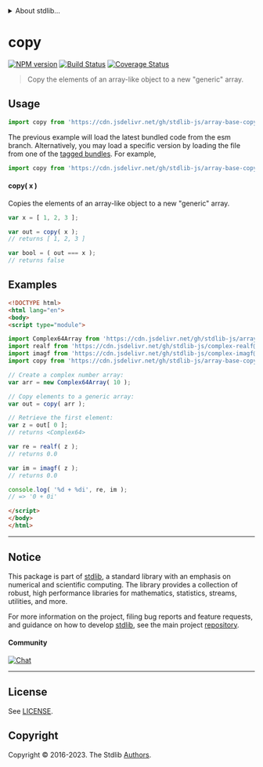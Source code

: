 <!--

@license Apache-2.0

Copyright (c) 2022 The Stdlib Authors.

Licensed under the Apache License, Version 2.0 (the "License");
you may not use this file except in compliance with the License.
You may obtain a copy of the License at

   http://www.apache.org/licenses/LICENSE-2.0

Unless required by applicable law or agreed to in writing, software
distributed under the License is distributed on an "AS IS" BASIS,
WITHOUT WARRANTIES OR CONDITIONS OF ANY KIND, either express or implied.
See the License for the specific language governing permissions and
limitations under the License.

-->


<details>
  <summary>
    About stdlib...
  </summary>
  <p>We believe in a future in which the web is a preferred environment for numerical computation. To help realize this future, we've built stdlib. stdlib is a standard library, with an emphasis on numerical and scientific computation, written in JavaScript (and C) for execution in browsers and in Node.js.</p>
  <p>The library is fully decomposable, being architected in such a way that you can swap out and mix and match APIs and functionality to cater to your exact preferences and use cases.</p>
  <p>When you use stdlib, you can be absolutely certain that you are using the most thorough, rigorous, well-written, studied, documented, tested, measured, and high-quality code out there.</p>
  <p>To join us in bringing numerical computing to the web, get started by checking us out on <a href="https://github.com/stdlib-js/stdlib">GitHub</a>, and please consider <a href="https://opencollective.com/stdlib">financially supporting stdlib</a>. We greatly appreciate your continued support!</p>
</details>

# copy

[![NPM version][npm-image]][npm-url] [![Build Status][test-image]][test-url] [![Coverage Status][coverage-image]][coverage-url] <!-- [![dependencies][dependencies-image]][dependencies-url] -->

> Copy the elements of an array-like object to a new "generic" array.

<!-- Section to include introductory text. Make sure to keep an empty line after the intro `section` element and another before the `/section` close. -->

<section class="intro">

</section>

<!-- /.intro -->

<!-- Package usage documentation. -->



<section class="usage">

## Usage

```javascript
import copy from 'https://cdn.jsdelivr.net/gh/stdlib-js/array-base-copy@esm/index.mjs';
```
The previous example will load the latest bundled code from the esm branch. Alternatively, you may load a specific version by loading the file from one of the [tagged bundles](https://github.com/stdlib-js/array-base-copy/tags). For example,

```javascript
import copy from 'https://cdn.jsdelivr.net/gh/stdlib-js/array-base-copy@v0.1.0-esm/index.mjs';
```

#### copy( x )

Copies the elements of an array-like object to a new "generic" array.

```javascript
var x = [ 1, 2, 3 ];

var out = copy( x );
// returns [ 1, 2, 3 ]

var bool = ( out === x );
// returns false
```

</section>

<!-- /.usage -->

<!-- Package usage notes. Make sure to keep an empty line after the `section` element and another before the `/section` close. -->

<section class="notes">

</section>

<!-- /.notes -->

<!-- Package usage examples. -->

<section class="examples">

## Examples

<!-- eslint no-undef: "error" -->

```html
<!DOCTYPE html>
<html lang="en">
<body>
<script type="module">

import Complex64Array from 'https://cdn.jsdelivr.net/gh/stdlib-js/array-complex64@esm/index.mjs';
import realf from 'https://cdn.jsdelivr.net/gh/stdlib-js/complex-realf@esm/index.mjs';
import imagf from 'https://cdn.jsdelivr.net/gh/stdlib-js/complex-imagf@esm/index.mjs';
import copy from 'https://cdn.jsdelivr.net/gh/stdlib-js/array-base-copy@esm/index.mjs';

// Create a complex number array:
var arr = new Complex64Array( 10 );

// Copy elements to a generic array:
var out = copy( arr );

// Retrieve the first element:
var z = out[ 0 ];
// returns <Complex64>

var re = realf( z );
// returns 0.0

var im = imagf( z );
// returns 0.0

console.log( '%d + %di', re, im );
// => '0 + 0i'

</script>
</body>
</html>
```

</section>

<!-- /.examples -->

<!-- Section to include cited references. If references are included, add a horizontal rule *before* the section. Make sure to keep an empty line after the `section` element and another before the `/section` close. -->

<section class="references">

</section>

<!-- /.references -->

<!-- Section for related `stdlib` packages. Do not manually edit this section, as it is automatically populated. -->

<section class="related">

</section>

<!-- /.related -->

<!-- Section for all links. Make sure to keep an empty line after the `section` element and another before the `/section` close. -->


<section class="main-repo" >

* * *

## Notice

This package is part of [stdlib][stdlib], a standard library with an emphasis on numerical and scientific computing. The library provides a collection of robust, high performance libraries for mathematics, statistics, streams, utilities, and more.

For more information on the project, filing bug reports and feature requests, and guidance on how to develop [stdlib][stdlib], see the main project [repository][stdlib].

#### Community

[![Chat][chat-image]][chat-url]

---

## License

See [LICENSE][stdlib-license].


## Copyright

Copyright &copy; 2016-2023. The Stdlib [Authors][stdlib-authors].

</section>

<!-- /.stdlib -->

<!-- Section for all links. Make sure to keep an empty line after the `section` element and another before the `/section` close. -->

<section class="links">

[npm-image]: http://img.shields.io/npm/v/@stdlib/array-base-copy.svg
[npm-url]: https://npmjs.org/package/@stdlib/array-base-copy

[test-image]: https://github.com/stdlib-js/array-base-copy/actions/workflows/test.yml/badge.svg?branch=v0.1.0
[test-url]: https://github.com/stdlib-js/array-base-copy/actions/workflows/test.yml?query=branch:v0.1.0

[coverage-image]: https://img.shields.io/codecov/c/github/stdlib-js/array-base-copy/main.svg
[coverage-url]: https://codecov.io/github/stdlib-js/array-base-copy?branch=main

<!--

[dependencies-image]: https://img.shields.io/david/stdlib-js/array-base-copy.svg
[dependencies-url]: https://david-dm.org/stdlib-js/array-base-copy/main

-->

[chat-image]: https://img.shields.io/gitter/room/stdlib-js/stdlib.svg
[chat-url]: https://app.gitter.im/#/room/#stdlib-js_stdlib:gitter.im

[stdlib]: https://github.com/stdlib-js/stdlib

[stdlib-authors]: https://github.com/stdlib-js/stdlib/graphs/contributors

[umd]: https://github.com/umdjs/umd
[es-module]: https://developer.mozilla.org/en-US/docs/Web/JavaScript/Guide/Modules

[deno-url]: https://github.com/stdlib-js/array-base-copy/tree/deno
[umd-url]: https://github.com/stdlib-js/array-base-copy/tree/umd
[esm-url]: https://github.com/stdlib-js/array-base-copy/tree/esm
[branches-url]: https://github.com/stdlib-js/array-base-copy/blob/main/branches.md

[stdlib-license]: https://raw.githubusercontent.com/stdlib-js/array-base-copy/main/LICENSE

</section>

<!-- /.links -->
